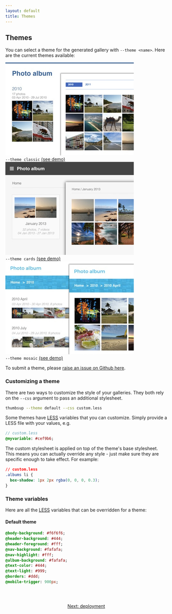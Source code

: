 ```yaml
---
layout: default
title: Themes
---
```


## Themes

You can select a theme for the generated gallery with `--theme <name>`.
Here are the current themes available:

<div class="row theme-gallery">
  <!-- Default -->
  <div class="item col-md-4 col-sm-4 col-xs-12">
      <img src="/public/images/theme-classic.jpg" alt="Default theme">
      <div class="theme-caption">
        <code>--theme classic</code>
        <a href="https://thumbsup.github.io/demos/themes/classic">(see demo)</a>
      </div>
  </div>
  <!-- Coming soon -->
  <div class="item col-md-4 col-sm-4 col-xs-12">
      <img src="/public/images/theme-cards.jpg" alt="New theme">
      <div class="theme-caption">
        <code>--theme cards</code>
        <a href="https://thumbsup.github.io/demos/themes/cards">(see demo)</a>
      </div>
  </div>
  <!-- Coming soon -->
  <div class="item col-md-4 col-sm-4 col-xs-12">
      <img src="/public/images/theme-mosaic.jpg" alt="New theme">
      <div class="theme-caption">
        <code>--theme mosaic</code>
        <a href="https://thumbsup.github.io/demos/themes/mosaic">(see demo)</a>
      </div>
  </div>
</div>

To submit a theme, please [raise an issue on Github here](https://github.com/thumbsup/node-thumbsup).

### Customizing a theme

There are two ways to customize the style of your galleries.
They both rely on the `--css` argument to pass an additional stylesheet.

```bash
thumbsup --theme default --css custom.less
```

Some themes have [LESS](http://lesscss.org/) variables that you can customize.
Simply provide a LESS file with your values, e.g.

```sass
// custom.less
@myvariable: #cef9b6;
```

The custom stylesheet is applied on top of the theme's base stylesheet.
This means you can actually override any style - just make sure they are specific enough to take effect.
For example:

```css
// custom.less
.albums li {
  box-shadow: 1px 2px rgba(0, 0, 0, 0.3);
}
```

### Theme variables

Here are all the [LESS](http://lesscss.org/) variables that can be overridden for a theme:

#### Default theme

```sass
@body-background: #f6f6f6;
@header-background: #444;
@header-foreground: #fff;
@nav-background: #fafafa;
@nav-highlight: #fff;
@album-background: #fafafa;
@text-color: #444;
@text-light: #999;
@borders: #ddd;
@mobile-trigger: 900px;
```

<br />

<div style="margin: 2em 0; text-align: center;">
  <a class="btn btn-cta-primary" href="/docs/deployment">Next: deployment</a>
</div>
